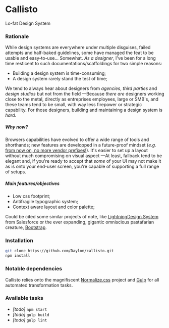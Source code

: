 # Callisto
Lo-fat Design System



### Rationale

While design systems are everywhere under multiple disguises, failed attempts and half-baked guidelines, some have managed the feat to be usable and easy-to-use… Somewhat. _As a designer_, I've been for a long time resticent to such documentations/scaffoldings for two simple reasons:

- Building a design system is time-consuming;
- A design system rarely stand the test of time;

We tend to always hear about designers from _agencies_, _third parties_ and _design studios_ but not from the field —Because _there are_ designers working close to the metal, directly as entreprises employees, large or SMB's, and these teams tend to be small, with way less firepower or strategic capability. For those designers, building and maintaining a design system is _hard_.

##### Why now?

Browsers capabilities have evolved to offer a wide range of tools and shorthands; new features are developped in a future-proof mindset (_e.g._ [from now on, no more vendor prefixes!](https://webkit.org/blog/6131/updating-our-prefixing-policy/)). It's easier to set up a layout without much compromising on visual aspect —At least, fallback tend to be elegant and, if you're ready to accept that _some_ of your UI may not make it as is onto your end-user screen, you're capable of supporting a full range of setups.

##### Main features/objectives

- Low css footprint;
- Antifragile typographic system;
- Context aware layout and color palette;

Could be cited some similar projects of note, like [LightningDesign System](https://www.lightningdesignsystem.com) from Salesforce or the ever expanding, gigantic omniscious pastafarian creature, [Bootstrap](https://getbootstrap.com/).



### Installation

```sh
git clone https://github.com/Daylon/callisto.git
npm install
```



### Notable dependencies

Callisto relies onto the magnifiscent [Normalize.css](https://necolas.github.io/normalize.css/) project and [Gulp](https://github.com/gulpjs/gulp) for all automated transformation tasks.



### Available tasks

- _[todo]_ `npm start`
- _[todo]_ `gulp build`
- _[todo]_ `gulp lint`



